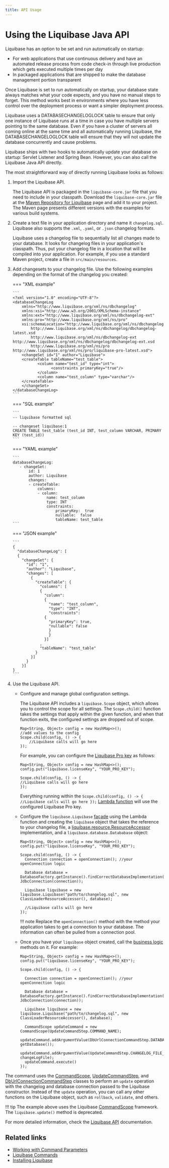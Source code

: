 ```yaml
---
title: API Usage
---
```


# Using the Liquibase Java API

Liquibase has an option to be set and run automatically on startup:

*   For web applications that use continuous delivery and have an automated release process from code check-in through live production which gets executed multiple times per day
*   In packaged applications that are shipped to make the database management portion transparent

Once Liquibase is set to run automatically on startup, your database state always matches what your code expects, and you have no manual steps to forget. This method works best in environments where you have less control over the deployment process or want a simpler deployment process.

Liquibase uses a DATABASECHANGELOGLOCK table to ensure that only one instance of Liquibase runs at a time in case you have multiple servers pointing to the same database. Even if you have a cluster of servers all coming online at the same time and all automatically running Liquibase, the DATABASECHANGELOGLOCK table will ensure that they will not update the database concurrently and cause problems.

Liquibase ships with two hooks to automatically update your database on startup: Servlet Listener and Spring Bean. However, you can also call the Liquibase Java API directly.

The most straightforward way of directly running Liquibase looks as follows:

1.  Import the Liquibase API.

    The Liquibase API is packaged in the `liquibase-core.jar` file that you need to include in your classpath. Download the `liquibase-core.jar` file at the [Maven Repository for Liquibase](https://mvnrepository.com/artifact/org.liquibase/liquibase-core) page and add it to your project. The Maven page presents different versions with the examples for various build systems.

2.  Create a text file in your application directory and name it `changelog.sql`. Liquibase also supports the `.xml`, `.yaml`, or `.json` changelog formats.

    Liquibase uses a changelog file to sequentially list all changes made to your database. It looks for changelog files in your application's classpath. Thus, put your changelog file in a location that will be compiled into your application. For example, if you use a standard Maven project, create a file in `src/main/resources`.

3.  Add changesets to your changelog file. Use the following examples depending on the format of the changelog you created:

    === "XML example"

        ```
        <?xml version="1.0" encoding="UTF-8"?>
        <databaseChangeLog
            xmlns="http://www.liquibase.org/xml/ns/dbchangelog"
            xmlns:xsi="http://www.w3.org/2001/XMLSchema-instance"
            xmlns:ext="http://www.liquibase.org/xml/ns/dbchangelog-ext"
            xmlns:pro="http://www.liquibase.org/xml/ns/pro"
            xsi:schemaLocation="http://www.liquibase.org/xml/ns/dbchangelog
                http://www.liquibase.org/xml/ns/dbchangelog/dbchangelog-latest.xsd
                http://www.liquibase.org/xml/ns/dbchangelog-ext http://www.liquibase.org/xml/ns/dbchangelog/dbchangelog-ext.xsd
                http://www.liquibase.org/xml/ns/pro http://www.liquibase.org/xml/ns/pro/liquibase-pro-latest.xsd">
            <changeSet id="1" author="Liquibase">
            <createTable tableName="test_table">
                   <column name="test_id" type="int">
                         <constraints primaryKey="true"/>
                   </column>
                   <column name="test_column" type="varchar"/>
            </createTable>
            </changeSet>
        </databaseChangeLog>
        ```
    
    === "SQL example"

        ```
        -- liquibase formatted sql
    
        -- changeset liquibase:1
        CREATE TABLE test_table (test_id INT, test_column VARCHAR, PRIMARY KEY (test_id))
        ```

    === "YAML example"

        ```
        databaseChangeLog:
           - changeSet:
               id: 1
               author: Liquibase
               changes:
               - createTable:
                   columns:
                   - column:
                       name: test_column
                       type: INT
                       constraints:  
                           primaryKey:  true  
                           nullable:  false  
                           tableName: test_table
        ```

    === "JSON example"

        ```
        { 
          "databaseChangeLog": [
          {
        	"changeSet": {
        	  "id": "1",
              "author": "Liquibase",
        	  "changes": [
        	    {
        		  "createTable": {
        		    "columns": [
        			{
        			  "column": 
        		      {
        				"name": "test_column",
        				"type": "INT",
        				"constraints": 
        			  {
        				"primaryKey": true,
        				"nullable": false
        				}
        				}
        			  }]
        			,
        			"tableName": "test_table"
        		  }
        		}]
        	  }
        	}]
        }
        ```

4.  Use the Liquibase API.

    * Configure and manage global configuration settings.

        The Liquibase API includes a `liquibase.Scope` object, which allows you to control the scope for all settings. The `Scope.child()` function takes the settings that apply within the given function, and when that function exits, the configured settings are dropped out of scope.

        ```
        Map<String, Object> config = new HashMap<>();
        //add values to the config
        Scope.child(config, () -> {
            //Liquibase calls will go here
        });
        ```

        For example, you can configure the [Liquibase Pro key](https://docs.liquibase.com/workflows/liquibase-pro/how-to-apply-your-liquibase-pro-license-key.html) as follows:

        ```
        Map<String, Object> config = new HashMap<>();
        config.put("liquibase.licenseKey", "YOUR_PRO_KEY");

        Scope.child(config, () -> {
        //Liquibase calls will go here
        });
        ```

        Everything running within the `Scope.child(config, () -> { //Liquibase calls will go here });` [Lambda function](https://docs.oracle.com/javase/tutorial/java/javaOO/lambdaexpressions.html) will use the configured Liquibase Pro key.

    * Configure the `liquibase.Liquibase` [façade](https://www.baeldung.com/java-facade-pattern) using the Lambda function and creating the `liquibase` object that takes the reference to your changelog file, a [liquibase.resource.ResourceAccessor](https://javadocs.liquibase.com/liquibase-core/liquibase/resource/ResourceAccessor.html) implementation, and a `liquibase.database.Datababase` object:

        ```
        Map<String, Object> config = new HashMap<>();
        config.put("liquibase.licenseKey", "YOUR_PRO_KEY");
    
        Scope.child(config, () -> {
          Connection connection = openConnection(); //your openConnection logic 
      
          Database database = DatabaseFactory.getInstance().findCorrectDatabaseImplementation(new JdbcConnection(connection));
      
          Liquibase liquibase = new liquibase.Liquibase("path/to/changelog.sql", new ClassLoaderResourceAccessor(), database);
    
          //Liquibase calls will go here
        });
        ```

        !!! note
            Replace the `openConnection()` method with the method your application takes to get a connection to your database. The information can often be pulled from a connection pool.

    * Once you have your `liquibase` object created, call the [business logic](https://www.investopedia.com/terms/b/businesslogic.asp) methods on it. For example:

        ```
        Map<String, Object> config = new HashMap<>();
        config.put("liquibase.licenseKey", "YOUR_PRO_KEY");
    
        Scope.child(config, () -> {
     
          Connection connection = openConnection(); //your openConnection logic 
    
          Database database = DatabaseFactory.getInstance().findCorrectDatabaseImplementation(new JdbcConnection(connection));
    
          Liquibase liquibase = new liquibase.Liquibase("path/to/changelog.sql", new ClassLoaderResourceAccessor(), database);
    
          CommandScope updateCommand = new CommandScope(UpdateCommandStep.COMMAND_NAME);
          updateCommand.addArgumentValue(DbUrlConnectionCommandStep.DATABASE_ARG, getDatabase());
          updateCommand.addArgumentValue(UpdateCommandStep.CHANGELOG_FILE_ARG, changeLogFile);
          updateCommand.execute()
        });
        ```


The command uses the [CommandScope](https://javadocs.liquibase.com/liquibase-core/liquibase/command/CommandScope.html), [UpdateCommandStep](https://javadocs.liquibase.com/liquibase-core/liquibase/command/core/UpdateCommandStep.html), and [DbUrlConnectionCommandStep](https://javadocs.liquibase.com/liquibase-core/liquibase/command/core/helpers/DbUrlConnectionCommandStep.html) classes to perform an `update` operation with the changelog and database connection passed to the Liquibase constructor. Instead of the `update` operation, you can call any other functions on the Liquibase object, such as `rollback`, `validate`, and others.

!!! tip
    The example above uses the Liquibase [CommandScope](https://javadocs.liquibase.com/liquibase-core/liquibase/command/CommandScope.html) framework. The `liquibase.update()` method is deprecated.

For more detailed information, check the [Liquibase API](https://javadocs.liquibase.com/liquibase-core/liquibase/Liquibase.html) documentation.

Related links
-------------

*   [Working with Command Parameters](https://docs.liquibase.com/parameters/working-with-command-parameters.html)
*   [Liquibase Commands](https://docs.liquibase.com/commands/home.html)
*   [Installing Liquibase](https://docs.liquibase.com/start/install/home.html)